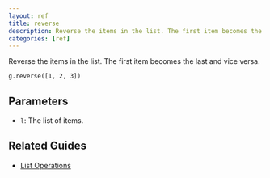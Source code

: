 ```yaml
---
layout: ref
title: reverse
description: Reverse the items in the list. The first item becomes the last and vice versa.
categories: [ref]
---
```

Reverse the items in the list. The first item becomes the last and vice versa.

    g.reverse([1, 2, 3])

## Parameters
- `l`: The list of items.

## Related Guides
- [List Operations](../guide/list.html)
